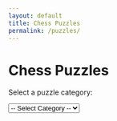 ```yaml
---
layout: default
title: Chess Puzzles
permalink: /puzzles/
---
```


<h1>Chess Puzzles</h1>
<p>Select a puzzle category:</p>

<select id="categorySelect">
    <option value="">-- Select Category --</option>
</select>

<h2 id="puzzleTitle"></h2>
<iframe id="puzzleFrame" width="600" height="400" style="border: none;"></iframe>

<script src="/assets/js/puzzles.js"></script>
